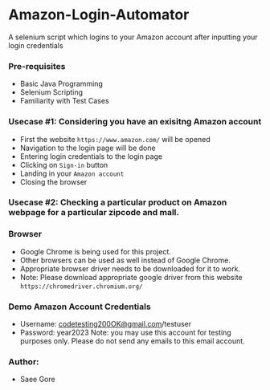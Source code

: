 # Amazon-Login-Automator
A selenium script which logins to your Amazon account after inputting your login credentials

### Pre-requisites
- Basic Java Programming
- Selenium Scripting
- Familiarity with Test Cases

### Usecase #1: Considering you have an exisitng Amazon account

- First the website `https://www.amazon.com/` will be opened
- Navigation to the login page will be done
- Entering login credentials to the login page
- Clicking on `Sign-in` button
- Landing in your `Amazon account`
- Closing the browser

### Usecase #2: Checking a particular product on Amazon webpage for a particular zipcode and mall.
### Browser 
- Google Chrome is being used for this project. 
- Other browsers can be used as well instead of Google Chrome. 
- Appropriate browser driver needs to be downloaded for it to work.
- Note: Please download appropriate google driver from this website `https://chromedriver.chromium.org/`


### Demo Amazon Account Credentials 
- Username: codetesting200OK@gmail.com/testuser
- Password: year2023
Note: you may use this account for testing purposes only. Please do not send any emails to this email account.

### Author:
- Saee Gore
